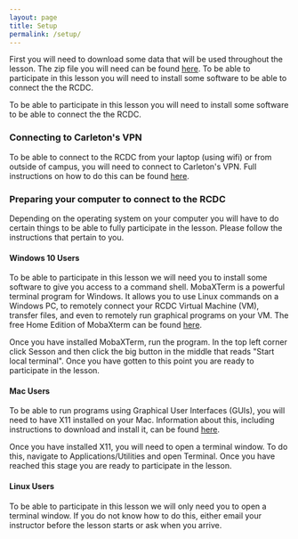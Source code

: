 ```yaml
---
layout: page
title: Setup
permalink: /setup/
---
```


First you will need to download some data that will be used throughout the lesson. The zip file you will need can be found [here](https://github.com/ResearchComputingServices/remote-access/tree/gh-pages/data/data.zip). To be able to participate in this lesson you will need to install some software to be able to connect the the RCDC. 

To be able to participate in this lesson you will need to install some software to be able to connect the the RCDC. 


### Connecting to Carleton's VPN

To be able to connect to the RCDC from your laptop (using wifi) or from outside of campus, you will need to connect to Carleton's VPN. Full instructions on how to do this can be found [here](https://carleton.ca/its/help-centre/remote-access/). 


### Preparing your computer to connect to the RCDC

Depending on the operating system on your computer you will have to do certain things to be able to fully participate in the lesson. Please follow the instructions that pertain to you.


#### Windows 10 Users

To be able to participate in this lesson we will need you to install some software to give you access to a command shell. MobaXTerm is a powerful terminal program for Windows. It allows you to use Linux commands on a Windows PC, to remotely connect your RCDC Virtual Machine (VM), transfer files, and even to remotely run graphical programs on your VM. The free Home Edition of MobaXterm can be found [here](http://mobaxterm.mobatek.net/download.html).

Once you have installed MobaXTerm, run the program. In the top left corner click Sesson and then click the big button in the middle that reads "Start local terminal". Once you have gotten to this point you are ready to participate in the lesson.

#### Mac Users

To be able to run programs using Graphical User Interfaces (GUIs), you will need to have X11 installed on your Mac. Information about this, including instructions to download and install it, can be found [here](https://support.apple.com/en-ca/HT201341). 

Once you have installed X11, you will need to open a terminal window. To do this, navigate to Applications/Utilities and open Terminal. Once you have reached this stage you are ready to participate in the lesson. 

#### Linux Users

To be able to participate in this lesson we will only need you to open a terminal window. If you do not know how to do this, either email your instructor before the lesson starts or ask when you arrive.




